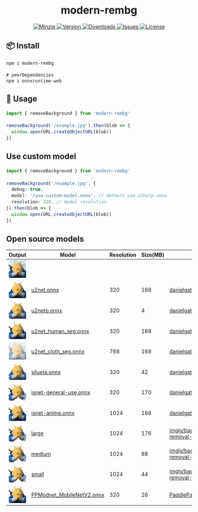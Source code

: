 <h1 align="center">modern-rembg</h1>

<p align="center">
  <a href="https://unpkg.com/modern-rembg">
    <img src="https://img.shields.io/bundlephobia/minzip/modern-rembg" alt="Minzip">
  </a>
  <a href="https://www.npmjs.com/package/modern-rembg">
    <img src="https://img.shields.io/npm/v/modern-rembg.svg" alt="Version">
  </a>
  <a href="https://www.npmjs.com/package/modern-rembg">
    <img src="https://img.shields.io/npm/dm/modern-rembg" alt="Downloads">
  </a>
  <a href="https://github.com/qq15725/modern-rembg/issues">
    <img src="https://img.shields.io/github/issues/qq15725/modern-rembg" alt="Issues">
  </a>
  <a href="https://github.com/qq15725/modern-rembg/blob/main/LICENSE">
    <img src="https://img.shields.io/npm/l/modern-rembg.svg" alt="License">
  </a>
</p>

## 📦 Install

```shell
npm i modern-rembg

# peerDependencies
npm i onnxruntime-web
```

## 🦄 Usage

```ts
import { removeBackground } from 'modern-rembg'

removeBackground('/example.jpg').then(blob => {
  window.open(URL.createObjectURL(blob))
})
```

## Use custom model

```ts
import { removeBackground } from 'modern-rembg'

removeBackground('/example.jpg', {
  debug: true,
  model: '/you-custom-model.onnx', // default use u2netp.onnx
  resolution: 320, // model resolution
}).then(blob => {
  window.open(URL.createObjectURL(blob))
})
```

## Open source models

| Output                                                            | Model                                                                                                                   | Resolution | Size(MB) | From                                                                          |
|-------------------------------------------------------------------|-------------------------------------------------------------------------------------------------------------------------|------------|----------|-------------------------------------------------------------------------------|
| <img src="./examples/example.jpg" width="60" />                   |                                                                                                                         |            |          |                                                                               |
| <img src="./examples/u2net.onnx.png" width="60" />                | [u2net.onnx](https://github.com/danielgatis/rembg/releases/download/v0.0.0/u2net.onnx)                                  | 320        | 168      | [danielgatis/rembg](https://github.com/danielgatis/rembg)                     |
| <img src="./examples/u2netp.onnx.png" width="60" />               | [u2netp.onnx](https://github.com/danielgatis/rembg/releases/download/v0.0.0/u2netp.onnx)                                | 320        | 4        | [danielgatis/rembg](https://github.com/danielgatis/rembg)                     |
| <img src="./examples/u2net_human_seg.onnx.png" width="60" />      | [u2net_human_seg.onnx](https://github.com/danielgatis/rembg/releases/download/v0.0.0/u2net_human_seg.onnx)              | 320        | 168      | [danielgatis/rembg](https://github.com/danielgatis/rembg)                     |
| <img src="./examples/u2net_cloth_seg.onnx.png" width="60" />      | [u2net_cloth_seg.onnx](https://github.com/danielgatis/rembg/releases/download/v0.0.0/u2net_cloth_seg.onnx)              | 768        | 168      | [danielgatis/rembg](https://github.com/danielgatis/rembg)                     |
| <img src="./examples/silueta.onnx.png" width="60" />              | [silueta.onnx](https://github.com/danielgatis/rembg/releases/download/v0.0.0/silueta.onnx)                              | 320        | 42       | [danielgatis/rembg](https://github.com/danielgatis/rembg)                     |
| <img src="./examples/isnet-general-use.onnx.png" width="60" />    | [isnet-general-use.onnx](https://github.com/danielgatis/rembg/releases/download/v0.0.0/isnet-general-use.onnx)          | 320        | 170      | [danielgatis/rembg](https://github.com/danielgatis/rembg)                     |
| <img src="./examples/isnet-anime.onnx.png" width="60" />          | [isnet-anime.onnx](https://github.com/danielgatis/rembg/releases/download/v0.0.0/isnet-anime.onnx)                      | 1024       | 168      | [danielgatis/rembg](https://github.com/danielgatis/rembg)                     |
| <img src="./examples/large.png" width="60" />                     | [large](https://github.com/imgly/background-removal-js/raw/main/bundle/models/large?download=)                          | 1024       | 176      | [imgly/background-removal-js](https://github.com/imgly/background-removal-js) |
| <img src="./examples/medium.png" width="60" />                    | [medium](https://github.com/imgly/background-removal-js/raw/main/bundle/models/medium?download=)                        | 1024       | 88       | [imgly/background-removal-js](https://github.com/imgly/background-removal-js) |
| <img src="./examples/small.png" width="60" />                     | [small](https://github.com/imgly/background-removal-js/raw/main/bundle/models/small?download=)                          | 1024       | 44       | [imgly/background-removal-js](https://github.com/imgly/background-removal-js) |
| <img src="./examples/PPModnet_MobileNetV2.onnx.png" width="60" /> | [PPModnet_MobileNetV2.onnx](https://github.com/qq15725/modern-rembg/releases/download/v0.0.0/PPModnet_MobileNetV2.onnx) | 320        | 26       | [PaddlePaddle/FastDeploy](https://github.com/PaddlePaddle/FastDeploy)         |

